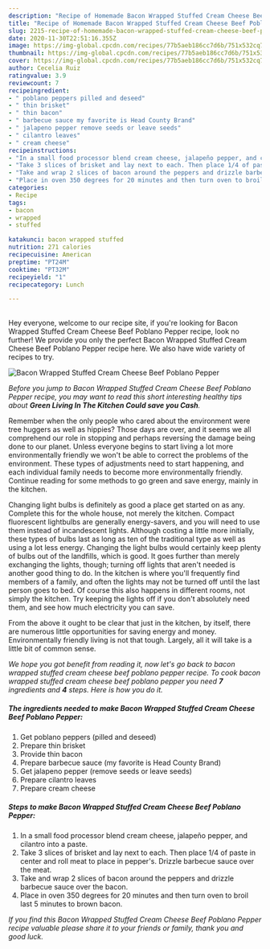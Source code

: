 ```yaml
---
description: "Recipe of Homemade Bacon Wrapped Stuffed Cream Cheese Beef Poblano Pepper"
title: "Recipe of Homemade Bacon Wrapped Stuffed Cream Cheese Beef Poblano Pepper"
slug: 2215-recipe-of-homemade-bacon-wrapped-stuffed-cream-cheese-beef-poblano-pepper
date: 2020-11-30T22:51:16.355Z
image: https://img-global.cpcdn.com/recipes/77b5aeb186cc7d6b/751x532cq70/bacon-wrapped-stuffed-cream-cheese-beef-poblano-pepper-recipe-main-photo.jpg
thumbnail: https://img-global.cpcdn.com/recipes/77b5aeb186cc7d6b/751x532cq70/bacon-wrapped-stuffed-cream-cheese-beef-poblano-pepper-recipe-main-photo.jpg
cover: https://img-global.cpcdn.com/recipes/77b5aeb186cc7d6b/751x532cq70/bacon-wrapped-stuffed-cream-cheese-beef-poblano-pepper-recipe-main-photo.jpg
author: Cecelia Ruiz
ratingvalue: 3.9
reviewcount: 7
recipeingredient:
- " poblano peppers pilled and deseed"
- " thin brisket"
- " thin bacon"
- " barbecue sauce my favorite is Head County Brand"
- " jalapeno pepper remove seeds or leave seeds"
- " cilantro leaves"
- " cream cheese"
recipeinstructions:
- "In a small food processor blend cream cheese, jalapeño pepper, and cilantro into a paste."
- "Take 3 slices of brisket and lay next to each. Then place 1/4 of paste in center and roll meat to place in pepper&#39;s. Drizzle barbecue sauce over the meat."
- "Take and wrap 2 slices of bacon around the peppers and drizzle barbecue sauce over the bacon."
- "Place in oven 350 degrees for 20 minutes and then turn oven to broil last 5 minutes to brown bacon."
categories:
- Recipe
tags:
- bacon
- wrapped
- stuffed

katakunci: bacon wrapped stuffed 
nutrition: 271 calories
recipecuisine: American
preptime: "PT24M"
cooktime: "PT32M"
recipeyield: "1"
recipecategory: Lunch

---
```

<br>
Hey everyone, welcome to our recipe site, if you're looking for Bacon Wrapped Stuffed Cream Cheese Beef Poblano Pepper recipe, look no further! We provide you only the perfect Bacon Wrapped Stuffed Cream Cheese Beef Poblano Pepper recipe here. We also have wide variety of recipes to try.
<br>


![Bacon Wrapped Stuffed Cream Cheese Beef Poblano Pepper](https://img-global.cpcdn.com/recipes/77b5aeb186cc7d6b/751x532cq70/bacon-wrapped-stuffed-cream-cheese-beef-poblano-pepper-recipe-main-photo.jpg)

<i>Before you jump to Bacon Wrapped Stuffed Cream Cheese Beef Poblano Pepper recipe, you may want to read this short interesting healthy tips about 
<strong>Green Living In The Kitchen Could save you Cash</strong>.</i>
</br>

Remember when the only people who cared about the environment were tree huggers as well as hippies? Those days are over, and it seems we all comprehend our role in stopping and perhaps reversing the damage being done to our planet. Unless everyone begins to start living a lot more environmentally friendly we won't be able to correct the problems of the environment. These types of adjustments need to start happening, and each individual family needs to become more environmentally friendly. Continue reading for some methods to go green and save energy, mainly in the kitchen.

Changing light bulbs is definitely as good a place get started on as any. Complete this for the whole house, not merely the kitchen. Compact fluorescent lightbulbs are generally energy-savers, and you will need to use them instead of incandescent lights. Although costing a little more initially, these types of bulbs last as long as ten of the traditional type as well as using a lot less energy. Changing the light bulbs would certainly keep plenty of bulbs out of the landfills, which is good. It goes further than merely exchanging the lights, though; turning off lights that aren't needed is another good thing to do. In the kitchen is where you'll frequently find members of a family, and often the lights may not be turned off until the last person goes to bed. Of course this also happens in different rooms, not simply the kitchen. Try keeping the lights off if you don't absolutely need them, and see how much electricity you can save.

From the above it ought to be clear that just in the kitchen, by itself, there are numerous little opportunities for saving energy and money. Environmentally friendly living is not that tough. Largely, all it will take is a little bit of common sense.


<i>We hope you got benefit from reading it, now let's go back to bacon wrapped stuffed cream cheese beef poblano pepper recipe. To cook bacon wrapped stuffed cream cheese beef poblano pepper you need <strong>7</strong> ingredients and <strong>4</strong> steps. Here is how you do it.
</i>

##### The ingredients needed to make Bacon Wrapped Stuffed Cream Cheese Beef Poblano Pepper:

1. Get  poblano peppers (pilled and deseed)
1. Prepare  thin brisket
1. Provide  thin bacon
1. Prepare  barbecue sauce (my favorite is Head County Brand)
1. Get  jalapeno pepper (remove seeds or leave seeds)
1. Prepare  cilantro leaves
1. Prepare  cream cheese


##### Steps to make Bacon Wrapped Stuffed Cream Cheese Beef Poblano Pepper:

1. In a small food processor blend cream cheese, jalapeño pepper, and cilantro into a paste.
1. Take 3 slices of brisket and lay next to each. Then place 1/4 of paste in center and roll meat to place in pepper&#39;s. Drizzle barbecue sauce over the meat.
1. Take and wrap 2 slices of bacon around the peppers and drizzle barbecue sauce over the bacon.
1. Place in oven 350 degrees for 20 minutes and then turn oven to broil last 5 minutes to brown bacon.


<i>If you find this Bacon Wrapped Stuffed Cream Cheese Beef Poblano Pepper recipe valuable please share it to your friends or family, thank you and good luck.</i>
